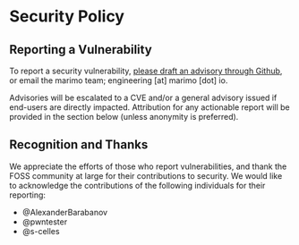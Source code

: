 # Security Policy

## Reporting a Vulnerability

To report a security vulnerability, [please draft an advisory through
Github](https://github.com/marimo-team/marimo/security/advisories/new), or
email the marimo team; engineering [at] marimo [dot] io.

Advisories will be escalated to a CVE and/or a general advisory issued if end-users
are directly impacted. Attribution for any actionable report will be provided
in the section below (unless anonymity is preferred).

## Recognition and Thanks

We appreciate the efforts of those who report vulnerabilities, and thank the
FOSS community at large for their contributions to security. We would like to
acknowledge the contributions of the following individuals for their reporting:

 - @AlexanderBarabanov
 - @pwntester
 - @s-celles
